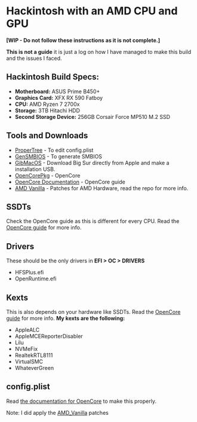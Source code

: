 

# Hackintosh with an AMD CPU and GPU 
**[WIP - Do not follow these instructions as it is not complete.]**
 
 **This is not a guide** it is just a log on how I have managed to make this build and the issues I faced.


## Hackintosh Build Specs:

 - **Motherboard:** ASUS Prime B450+
 - **Graphics Card:** XFX RX 590 Fatboy
 - **CPU:** AMD Ryzen 7 2700x
 - **Storage:** 3TB Hitachi HDD
 - **Second Storage Device:** 256GB Corsair Force MP510 M.2 SSD

## Tools and Downloads
- [ProperTree](https://github.com/corpnewt/ProperTree) - To edit config.plist
- [GenSMBIOS](https://github.com/corpnewt/GenSMBIOS) - To generate SMBIOS
- [GibMacOS](https://github.com/corpnewt/gibMacOS) - Download Big Sur directly from Apple and make a installation USB.
- [OpenCorePkg](https://github.com/acidanthera/OpenCorePkg/releases) - OpenCore
- [OpenCore Documentation](https://dortania.github.io/OpenCore-Install-Guide/) - OpenCore guide
- [AMD Vanilla](https://github.com/AMD-OSX/AMD_Vanilla/) - Patches for AMD Hardware, read the repo for more info.

## SSDTs
Check the OpenCore guide as this is different for every CPU. Read the [OpenCore guide](https://dortania.github.io/OpenCore-Install-Guide/) for more info.

## Drivers
These should be the only drivers in **EFI > OC > DRIVERS**
- HFSPlus.efi
- OpenRuntime.efi

## Kexts
This is also depends on your hardware like SSDTs. Read the [OpenCore guide](https://dortania.github.io/OpenCore-Install-Guide/) for more info.
**My kexts are the following:**

- AppleALC
- AppleMCEReporterDisabler
- Lilu
- NVMeFix
- RealtekRTL8111
- VirtualSMC
- WhateverGreen

## config.plist
Read [the documentation for OpenCore](https://dortania.github.io/OpenCore-Install-Guide/) to make this properly.

Note: I did apply the [AMD_Vanilla](https://github.com/AMD-OSX/AMD_Vanilla/) patches
